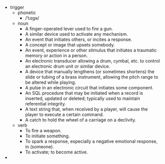 - trigger
	- phonetic
		- /ˈtɹɪɡə/
	- noun
		- A finger-operated lever used to fire a gun.
		- A similar device used to activate any mechanism.
		- An event that initiates others, or incites a response.
		- A concept or image that upsets somebody.
		- An event, experience or other stimulus that initiates a traumatic memory or action in a person.
		- An electronic transducer allowing a drum, cymbal, etc. to control an electronic drum unit or similar device.
		- A device that manually lengthens (or sometimes shortens) the slide or tubing of a brass instrument, allowing the pitch range to be altered while playing.
		- A pulse in an electronic circuit that initiates some component.
		- An SQL procedure that may be initiated when a record is inserted, updated or deleted; typically used to maintain referential integrity.
		- A text string that, when received by a player, will cause the player to execute a certain command.
		- A catch to hold the wheel of a carriage on a declivity.
	- verb
		- To fire a weapon.
		- To initiate something.
		- To spark a response, especially a negative emotional response, in (someone).
		- To activate; to become active.
-